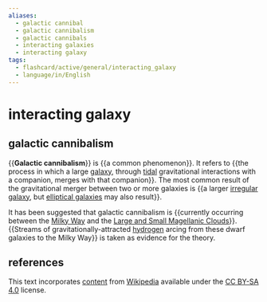 ```yaml
---
aliases:
  - galactic cannibal
  - galactic cannibalism
  - galactic cannibals
  - interacting galaxies
  - interacting galaxy
tags:
  - flashcard/active/general/interacting_galaxy
  - language/in/English
---
```


# interacting galaxy

## galactic cannibalism

{{__Galactic cannibalism__}} is {{a common phenomenon}}. It refers to {{the process in which a large [galaxy](galaxy.md), through [tidal](galactic%20tide.md) gravitational interactions with a companion, merges with that companion}}. The most common result of the gravitational merger between two or more galaxies is {{a larger [irregular galaxy](irregular%20galaxy.md), but [elliptical galaxies](elliptical%20galaxy.md) may also result}}. <!--SR:!2024-09-07,16,290!2024-09-05,14,290!2024-10-22,50,290!2024-09-04,13,290-->

It has been suggested that galactic cannibalism is {{currently occurring between the [Milky Way](Milky%20Way.md) and the [Large and Small Magellanic Clouds](Magellanic%20Clouds.md)}}. {{Streams of gravitationally-attracted [hydrogen](hydrogen.md) arcing from these dwarf galaxies to the Milky Way}} is taken as evidence for the theory. <!--SR:!2024-09-06,15,290!2024-09-08,17,290-->

## references

This text incorporates [content](https://en.wikipedia.org/wiki/interacting_galaxy) from [Wikipedia](Wikipedia.md) available under the [CC BY-SA 4.0](https://creativecommons.org/licenses/by-sa/4.0/) license.
